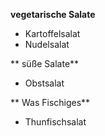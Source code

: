 
**vegetarische Salate**
- Kartoffelsalat
- Nudelsalat

** süße Salate**
- Obstsalat

** Was Fischiges**
- Thunfischsalat

